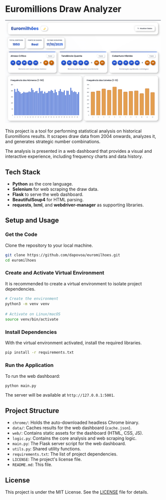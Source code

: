 # Euromillions Draw Analyzer

![Euromillions Draw Analyzer Screenshot](web/img/screenshot.png)

This project is a tool for performing statistical analysis on historical Euromillions results. It scrapes draw data from 2004 onwards, analyzes it, and generates strategic number combinations.

The analysis is presented in a web dashboard that provides a visual and interactive experience, including frequency charts and data history.

## Tech Stack

- **Python** as the core language.
- **Selenium** for web scraping the draw data.
- **Flask** to serve the web dashboard.
- **BeautifulSoup4** for HTML parsing.
- **requests**, **lxml**, and **webdriver-manager** as supporting libraries.

## Setup and Usage

### Get the Code

Clone the repository to your local machine.

```bash
git clone https://github.com/dapovoa/euromilhoes.git
cd euromilhoes
```

### Create and Activate Virtual Environment

It is recommended to create a virtual environment to isolate project dependencies.

```bash
# Create the environment
python3 -m venv venv

# Activate on Linux/macOS
source venv/bin/activate
```

### Install Dependencies

With the virtual environment activated, install the required libraries.

```bash
pip install -r requirements.txt
```

### Run the Application

To run the web dashboard:

```bash
python main.py
```
The server will be available at `http://127.0.0.1:5001`.

## Project Structure

-   `chrome/`: Holds the auto-downloaded headless Chrome binary.
-   `data/`: Caches results for the web dashboard (`cache.json`).
-   `web/`: Contains static assets for the dashboard (HTML, CSS, JS).
-   `logic.py`: Contains the core analysis and web scraping logic.
-   `main.py`: The Flask server script for the web dashboard.
-   `utils.py`: Shared utility functions.
-   `requirements.txt`: The list of project dependencies.
-   `LICENSE`: The project's license file.
-   `README.md`: This file.

## License

This project is under the MIT License. See the [LICENSE](LICENSE) file for details.